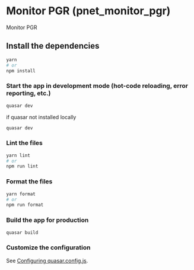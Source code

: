 # Monitor PGR (pnet_monitor_pgr)

Monitor PGR

## Install the dependencies
```bash
yarn
# or
npm install
```

### Start the app in development mode (hot-code reloading, error reporting, etc.)
```bash
quasar dev
```
if quasar not installed locally

```bash
quasar dev
```

### Lint the files
```bash
yarn lint
# or
npm run lint
```


### Format the files
```bash
yarn format
# or
npm run format
```


### Build the app for production
```bash
quasar build
```

### Customize the configuration
See [Configuring quasar.config.js](https://v2.quasar.dev/quasar-cli-vite/quasar-config-js).

